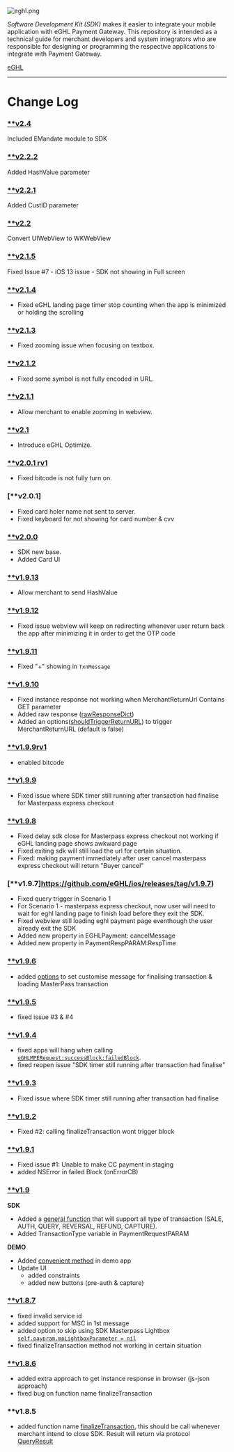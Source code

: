 ![eghl.png](http://e-ghl.com/assets/img/logo.png)

*Software Development Kit (SDK)* makes it easier to integrate your mobile application with eGHL Payment Gateway. This repository is intended as a technical guide for merchant developers and system integrators who are responsible for designing or programming the respective applications to integrate with Payment Gateway.

[eGHL](http://e-ghl.com) 

****
# **Change Log** 
### [**v2.4](https://github.com/eGHL/ios/releases/tag/v2.4)
Included EMandate module to SDK

### [**v2.2.2](https://github.com/eGHL/ios/releases/tag/v2.2.2)
Added HashValue parameter

### [**v2.2.1](https://github.com/eGHL/ios/releases/tag/v2.2.1)
Added CustID parameter

### [**v2.2](https://github.com/eGHL/ios/releases/tag/v2.2)
Convert UIWebView to WKWebView

### [**v2.1.5](https://github.com/eGHL/ios/releases/tag/v2.1.5)
Fixed Issue #7 - iOS 13 issue - SDK not showing in Full screen

### [**v2.1.4](https://github.com/eGHL/ios/releases/tag/v2.1.4)
* Fixed eGHL landing page timer stop counting when the app is minimized or holding the scrolling

### [**v2.1.3](https://github.com/eGHL/ios/releases/tag/v2.1.3)
* Fixed zooming issue when focusing on textbox.

### [**v2.1.2](https://github.com/eGHL/ios/releases/tag/v2.1.2)
* Fixed some symbol is not fully encoded in URL.

### [**v2.1.1](https://github.com/eGHL/ios/releases/tag/v2.1.1)
* Allow merchant to enable zooming in webview.

### [**v2.1](https://github.com/eGHL/ios/releases/tag/v2.1)
* Introduce eGHL Optimize.

### [**v2.0.1 rv1](https://github.com/eGHL/ios/releases/tag/v2.0.1)
* Fixed bitcode is not fully turn on.

### [**v2.0.1]
* Fixed card holer name not sent to server.
* Fixed keyboard for not showing for card number & cvv

### [**v2.0.0](https://github.com/eGHL/ios/releases/tag/v2.0.0)
* SDK new base.
* Added Card UI

### [**v1.9.13](https://github.com/eGHL/ios/releases/tag/v1.9.13)
* Allow merchant to send HashValue  

### [**v1.9.12](https://github.com/eGHL/ios/releases/tag/v1.9.12)
* Fixed issue webview will keep on redirecting whenever user return back the app after minimizing it in order to get the OTP code  

### [**v1.9.11](https://github.com/eGHL/ios/releases/tag/v1.9.11)
* Fixed "+" showing in `TxnMessage`  

### [**v1.9.10](https://github.com/eGHL/ios/releases/tag/v1.9.10)
* Fixed instance response not working when MerchantReturnUrl Contains GET parameter
* Added raw response ([rawResponseDict](https://bitbucket.org/eghl/ios/src/1c446c60a49748ad36265fb7126a626b924ce0f2/Library/EGHLPayment.h?at=master&fileviewer=file-view-default#EGHLPayment.h-260)) 
* Added an options([shouldTriggerReturnURL](https://bitbucket.org/eghl/ios/src/1c446c60a49748ad36265fb7126a626b924ce0f2/Library/EGHLPayment.h?at=master&fileviewer=file-view-default#EGHLPayment.h-147)) to trigger MerchantReturnURL (default is false)

### [**v1.9.9rv1](https://github.com/eGHL/ios/releases/tag/v1.9.9rv1)
* enabled bitcode

### [**v1.9.9](https://github.com/eGHL/ios/releases/tag/v1.9.9)
* Fixed issue where SDK timer still running after transaction had finalise for Masterpass express checkout

### [**v1.9.8](https://github.com/eGHL/ios/releases/tag/v1.9.8)
* Fixed delay sdk close for Masterpass express checkout not working if eGHL landing page shows awkward page
* Fixed exiting sdk will still load the url for certain situation. 
* Fixed: making payment immediately after user cancel masterpass express checkout will return "Buyer cancel"

### [**v1.9.7]https://github.com/eGHL/ios/releases/tag/v1.9.7)
* Fixed query trigger in Scenario 1
* For Scenario 1 - masterpass express checkout, now user will need to wait for eghl landing page to finish load before they exit the SDK.
* Fixed webview still loading eghl payment page eventhough the user already exit the SDK
* Added new property in EGHLPayment: cancelMessage
* Added new property in PaymentRespPARAM:RespTime

### [**v1.9.6](https://github.com/eGHL/ios/releases/tag/v1.9.6)
* added [options](https://bitbucket.org/eghl/ios/src/80e843168462c8e878b374bbc275050e84657d7a/Library/EGHLPayment.h?fileviewer=file-view-default#EGHLPayment.h-27,28 "view options") to set customise message for finalising transaction & loading MasterPass transaction 

### [**v1.9.5](https://github.com/eGHL/ios/releases/tag/v1.9.5)
* fixed issue #3 & #4 

### [**v1.9.4](https://github.com/eGHL/ios/releases/tag/v1.9.4)
* fixed apps will hang when calling [`eGHLMPERequest:successBlock:failedBlock`](https://bitbucket.org/eghl/ios/src/05484478c5672c89f3de871062555d4e9db4ee4d/Library/EGHLPayment.h?at=master&fileviewer=file-view-default#EGHLPayment.h-30,31,32,33,34,35,36,37,38,39 "View function"). 
* fixed reopen issue "SDK timer still running after transaction had finalise"

### [**v1.9.3](https://github.com/eGHL/ios/releases/tag/v1.9.3)
* Fixed issue where SDK timer still running after transaction had finalise

### [**v1.9.2](https://github.com/eGHL/ios/releases/tag/v1.9.2)
* Fixed #2: calling finalizeTransaction wont trigger block

### [**v1.9.1](https://github.com/eGHL/ios/releases/tag/v1.9.1)
* Fixed issue #1: Unable to make CC payment in staging
* added NSError in failed Block (onErrorCB) 	

### [**v1.9](https://github.com/eGHL/ios/releases/tag/v1.9)
**SDK**

* Added a [general function](https://bitbucket.org/eghl/ios/src/05484478c5672c89f3de871062555d4e9db4ee4d/Library/EGHLPayment.h?at=master&fileviewer=file-view-default#EGHLPayment.h-55,56,57,58,59,60,61,62,63,64,65,66,67 "view changes")  that will support all type of transaction (SALE, AUTH, QUERY, REVERSAL, REFUND, CAPTURE). 
* Added TransactionType variable in PaymentRequestPARAM
    
**DEMO**

* Added [convenient method](https://bitbucket.org/eghl/ios/commits/ddf4fed3379c4bb0e93b9cc4b03815c302a81cf6#chg-eghl/eghl/ShowViewController.h "view functions") in demo app
* Update UI
    * added constraints
    * added new buttons (pre-auth & capture)

### [**v1.8.7](https://github.com/eGHL/ios/releases/tag/v1.8.7)
* fixed invalid service id
* added support for MSC in 1st message
* added option to skip using SDK Masterpass Lightbox [`self.paypram.mpLightboxParameter = nil`](https://bitbucket.org/eghl/ios/src/05484478c5672c89f3de871062555d4e9db4ee4d/eghl/eghl/ViewController.m?at=master&fileviewer=file-view-default#ViewController.m-337,338,339,340,341 "set to nil")
* fixed finalizeTransaction method not working in certain situation 
### [**v1.8.6](https://github.com/eGHL/ios/releases/tag/v1.8.6)
* added extra approach to get instance response in browser (js-json approach)
* fixed bug on function name finalizeTransaction

### **v1.8.5
* added function name [finalizeTransaction](https://bitbucket.org/eghl/ios/src/05484478c5672c89f3de871062555d4e9db4ee4d/eghl/eghl/ShowViewController.m?at=master&fileviewer=file-view-default#ShowViewController.m-167 "View code"), this should be call whenever merchant intend to close SDK. Result will return via protocol [QueryResult](https://bitbucket.org/eghl/ios/src/05484478c5672c89f3de871062555d4e9db4ee4d/eghl/eghl/ViewController.m?at=master&fileviewer=file-view-default#ViewController.m-213 "View code")
